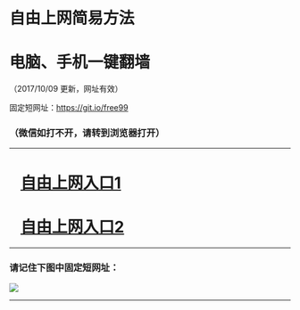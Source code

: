 ﻿# 自由上网简易方法

# 电脑、手机一键翻墙

（2017/10/09 更新，网址有效）

固定短网址：https://git.io/free99

### （微信如打不开，请转到浏览器打开）


***





# &nbsp;&nbsp; <a href="http://ft609431368.fwq-tz-1001.info/fwqtz01.html?t=10090014433 " target="_blank">自由上网入口1</a>
# &nbsp;&nbsp; <a href="http://ft580525893.fwq-tz-1002.info/fwqtz02.html?t=100900130525 " target="_blank">自由上网入口2</a>
***

### 请记住下图中固定短网址：

<img src="https://s3-us-west-2.amazonaws.com/fwq-1001/yjfq-20170905okok.png" /> 


***

